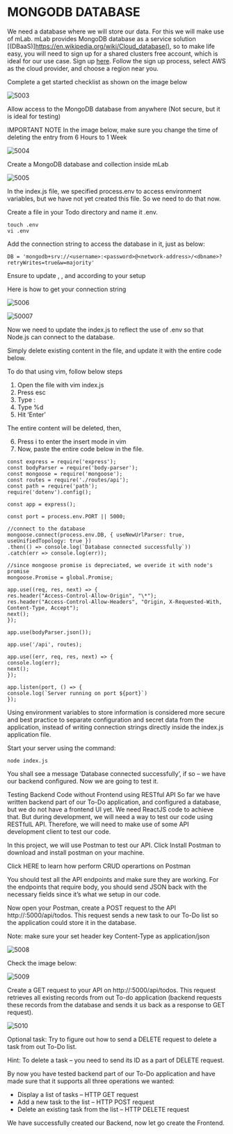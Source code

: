 # MONGODB DATABASE

We need a database where we will store our data. For this we will make use of mLab. mLab provides MongoDB database as a service 
solution [(DBaaS)]https://en.wikipedia.org/wiki/Cloud_database(), so to make life easy, you will need to sign up for a shared clusters free account, which is ideal 
for our use case.
Sign up [here](https://www.mongodb.com/atlas-signup-from-mlab). Follow the sign up process, select AWS as the cloud provider, and choose a region near you.

Complete a get started checklist as shown on the image below

![5003](https://user-images.githubusercontent.com/85270361/210130940-3d8a93d0-d7e1-46d6-87bc-57deaa5ac417.PNG)


Allow access to the MongoDB database from anywhere (Not secure, but it is ideal for testing)

IMPORTANT NOTE
In the image below, make sure you change the time of deleting the entry from 6 Hours to 1 Week


![5004](https://user-images.githubusercontent.com/85270361/210130965-09bfdbb5-8ca1-46ad-bc10-37d0a8ac54db.PNG)


Create a MongoDB database and collection inside mLab


![5005](https://user-images.githubusercontent.com/85270361/210130999-ae626111-3e54-4273-a194-e447662f19e0.PNG)


In the index.js file, we specified process.env to access environment variables, but we have not yet created this file. So we need 
to do that now.

Create a file in your Todo directory and name it .env.

```
touch .env
vi .env
```

Add the connection string to access the database in it, just as below:

```
DB = 'mongodb+srv://<username>:<password>@<network-address>/<dbname>?retryWrites=true&w=majority'
```

Ensure to update <username>, <password>, <network-address> and <database> according to your setup

Here is how to get your connection string
  
![5006](https://user-images.githubusercontent.com/85270361/210131129-c22696a1-76bb-41cf-a6cf-5028c7ab6845.PNG)

  
![50007](https://user-images.githubusercontent.com/85270361/210131217-788a794c-8e51-49fa-8a00-35e7b8982e16.PNG)

  
 Now we need to update the index.js to reflect the use of .env so that Node.js can connect to the database.

Simply delete existing content in the file, and update it with the entire code below.

To do that using vim, follow below steps

1. Open the file with vim index.js
2. Press esc
3. Type :
4. Type %d
5. Hit ‘Enter’
  
The entire content will be deleted, then,

6. Press i to enter the insert mode in vim
7. Now, paste the entire code below in the file.
  

```
const express = require('express');
const bodyParser = require('body-parser');
const mongoose = require('mongoose');
const routes = require('./routes/api');
const path = require('path');
require('dotenv').config();

const app = express();

const port = process.env.PORT || 5000;

//connect to the database
mongoose.connect(process.env.DB, { useNewUrlParser: true, useUnifiedTopology: true })
.then(() => console.log(`Database connected successfully`))
.catch(err => console.log(err));

//since mongoose promise is depreciated, we overide it with node's promise
mongoose.Promise = global.Promise;

app.use((req, res, next) => {
res.header("Access-Control-Allow-Origin", "\*");
res.header("Access-Control-Allow-Headers", "Origin, X-Requested-With, Content-Type, Accept");
next();
});

app.use(bodyParser.json());

app.use('/api', routes);

app.use((err, req, res, next) => {
console.log(err);
next();
});

app.listen(port, () => {
console.log(`Server running on port ${port}`)
});
```

Using environment variables to store information is considered more secure and best practice to separate configuration and secret
data from the application, instead of writing connection strings directly inside the index.js application file.

Start your server using the command:
  
```
node index.js
```
  
 
You shall see a message ‘Database connected successfully’, if so – we have our backend configured. Now we are going to test it.

Testing Backend Code without Frontend using RESTful API
So far we have written backend part of our To-Do application, and configured a database, but we do not have a frontend UI yet. We 
need ReactJS code to achieve that. But during development, we will need a way to test our code using RESTfulL API. Therefore, we will
need to make use of some API development client to test our code.

In this project, we will use Postman to test our API.
Click Install Postman to download and install postman on your machine.

Click HERE to learn how perform CRUD operartions on Postman

You should test all the API endpoints and make sure they are working. For the endpoints that require body, you should send JSON 
back with the necessary fields since it’s what we setup in our code.

Now open your Postman, create a POST request to the API http://<PublicIP-or-PublicDNS>:5000/api/todos. This request sends a new task
to our To-Do list so the application could store it in the database.

Note: make sure your set header key Content-Type as application/json
 
 
![5008](https://user-images.githubusercontent.com/85270361/210131561-9316f8f5-2112-4f09-846a-544677328817.PNG)

Check the image below:
  
  
![5009](https://user-images.githubusercontent.com/85270361/210131585-627646c4-a59e-48c3-8edd-0354e4ac2431.PNG)


Create a GET request to your API on http://<PublicIP-or-PublicDNS>:5000/api/todos. This request retrieves all existing records from
out To-do application (backend requests these records from the database and sends it us back as a response to GET request).
  
  
![5010](https://user-images.githubusercontent.com/85270361/210131610-9c7c4544-1e2b-40f3-b2b6-bcd389857b0d.PNG)

  
Optional task: Try to figure out how to send a DELETE request to delete a task from out To-Do list.

Hint: To delete a task – you need to send its ID as a part of DELETE request.

By now you have tested backend part of our To-Do application and have made sure that it supports all three operations we wanted:

- Display a list of tasks – HTTP GET request
- Add a new task to the list – HTTP POST request
- Delete an existing task from the list – HTTP DELETE request
  
  
We have successfully created our Backend, now let go create the Frontend.
  